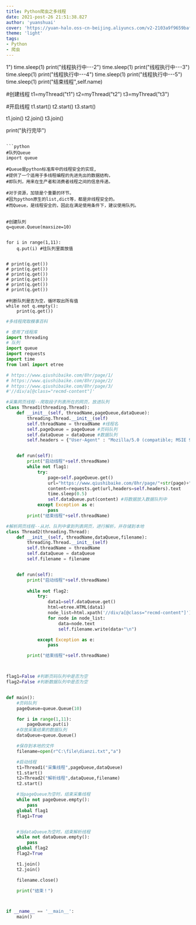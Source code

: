 ```yaml
---
title: Python爬虫之多线程
date: 2021-post-26 21:51:38.827
author: 'yuanshuai'
cover: 'https://yuan-halo.oss-cn-beijing.aliyuncs.com/v2-2103a9f9659baf7be26d40fe5b4e9f1f_1440w.jpg'
theme: 'light'
tags: 
- Python
- 爬虫
---
```


1")
        time.sleep(1)
        print("线程执行中---2")
        time.sleep(1)
        print("线程执行中---3")
        time.sleep(1)
        print("线程执行中---4")
        time.sleep(1)
        print("线程执行中---5")
        time.sleep(1)
        print("结束线程",self.name)

#创建线程
t1=myThread("t1")
t2=myThread("t2")
t3=myThread("t3")

#开启线程
t1.start()
t2.start()
t3.start()

t1.join()
t2.join()
t3.join()

print("执行完毕")
```

```python
#队列Queue
import queue

#Queue是python标准库中的线程安全的实现,
#提供了一个适用于多线程编程的先进先出的数据结构，
#即队列，用来在生产者和消费者线程之间的信息传递。

#对于资源，加锁是个重要的环节。
#因为python原生的list,dict等，都是非线程安全的。
#而Queue，是线程安全的，因此在满足使用条件下，建议使用队列。


#创建队列
q=queue.Queue(maxsize=10)


for i in range(1,11):
    q.put(i) #往队列里面放值


# print(q.get())
# print(q.get())
# print(q.get())
# print(q.get())
# print(q.get())
# print(q.get())

#判断队列是否为空，循环取出所有值
while not q.empty():
    print(q.get())
```

```python
#多线程爬取糗事百科

# 使用了线程库
import threading
# 队列
import queue
import requests
import time
from lxml import etree

# https://www.qiushibaike.com/8hr/page/1/
# https://www.qiushibaike.com/8hr/page/2/
# https://www.qiushibaike.com/8hr/page/3/
#'//div/a[@class="recmd-content"]'

#采集网页线程--爬取段子列表所在的网页，放进队列
class Thread1(threading.Thread):
    def __init__(self, threadName,pageQueue,dataQueue):
        threading.Thread.__init__(self)
        self.threadName = threadName #线程名
        self.pageQueue = pageQueue #页码队列
        self.dataQueue = dataQueue #数据队列
        self.headers = {"User-Agent" : "Mozilla/5.0 (compatible; MSIE 9.0; Windows NT 6.1; Trident/5.0;"}


    def run(self):
        print("启动线程"+self.threadName)
        while not flag1:
            try:
                page=self.pageQueue.get()
                url="https://www.qiushibaike.com/8hr/page/"+str(page)+"/"
                content=requests.get(url,headers=self.headers).text
                time.sleep(0.5)
                self.dataQueue.put(content) #将数据放入数据队列中
            except Exception as e:
                pass
        print("结束线程"+self.threadName)

#解析网页线程--从对、队列中拿到列表网页，进行解析，并存储到本地
class Thread2(threading.Thread):
    def __init__(self, threadName,dataQueue,filename):
        threading.Thread.__init__(self)
        self.threadName = threadName
        self.dataQueue = dataQueue
        self.filename = filename


    def run(self):
        print("启动线程"+self.threadName)
        
        while not flag2:
            try:
                data1=self.dataQueue.get()
                html=etree.HTML(data1)
                node_list=html.xpath('//div/a[@class="recmd-content"]')
                for node in node_list:
                    data=node.text
                    self.filename.write(data+"\n")

            except Exception as e:
                pass

        print("结束线程"+self.threadName)



flag1=False #判断页码队列中是否为空
flag2=False #判断数据队列中是否为空


def main():
    #页码队列
    pageQueue=queue.Queue(10)

    for i in range(1,11):
        pageQueue.put(i)
    #存放采集结果的数据队列
    dataQueue=queue.Queue()

    #保存到本地的文件
    filename=open(r"C:\file\dianzi.txt","a")

    #启动线程
    t1=Thread1("采集线程",pageQueue,dataQueue)
    t1.start()
    t2=Thread2("解析线程",dataQueue,filename)
    t2.start()

    #当pageQueue为空时，结束采集线程
    while not pageQueue.empty():
        pass
    global flag1
    flag1=True


    #当dataQueue为空时，结束解析线程
    while not dataQueue.empty():
        pass
    global flag2
    flag2=True

    t1.join()
    t2.join()

    filename.close()

    print("结束！")



if __name__ == '__main__':
    main()
```

##